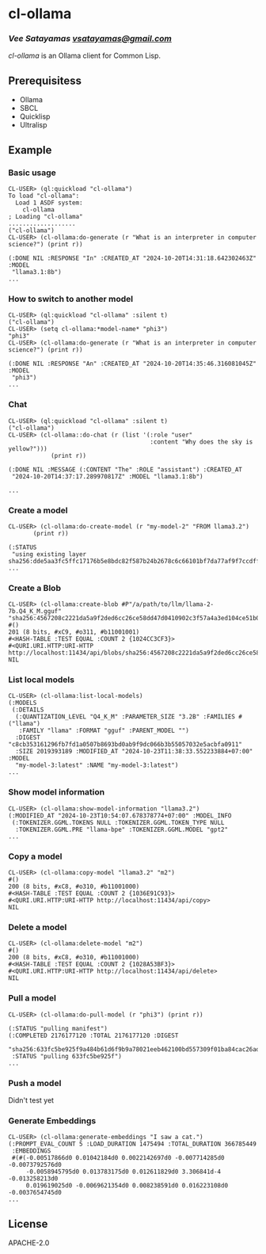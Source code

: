 # cl-ollama
### _Vee Satayamas <vsatayamas@gmail.com>_

_cl-ollama_ is an Ollama client for Common Lisp.

## Prerequisitess

* Ollama
* SBCL
* Quicklisp
* Ultralisp

## Example

### Basic usage

```Lisp
CL-USER> (ql:quickload "cl-ollama")
To load "cl-ollama":
  Load 1 ASDF system:
    cl-ollama
; Loading "cl-ollama"
...................
("cl-ollama")
CL-USER> (cl-ollama:do-generate (r "What is an interpreter in computer science?") (print r))

(:DONE NIL :RESPONSE "In" :CREATED_AT "2024-10-20T14:31:18.642302463Z" :MODEL
 "llama3.1:8b")
...
```

### How to switch to another model

```Lisp
CL-USER> (ql:quickload "cl-ollama" :silent t)
("cl-ollama")
CL-USER> (setq cl-ollama:*model-name* "phi3")
"phi3"
CL-USER> (cl-ollama:do-generate (r "What is an interpreter in computer science?") (print r))

(:DONE NIL :RESPONSE "An" :CREATED_AT "2024-10-20T14:35:46.316081045Z" :MODEL
 "phi3")
...
```

### Chat

```Lisp
CL-USER> (ql:quickload "cl-ollama" :silent t)
("cl-ollama")
CL-USER> (cl-ollama::do-chat (r (list '(:role "user"
                                        :content "Why does the sky is yellow?")))
            (print r))

(:DONE NIL :MESSAGE (:CONTENT "The" :ROLE "assistant") :CREATED_AT
 "2024-10-20T14:37:17.289970817Z" :MODEL "llama3.1:8b")

...
```

### Create a model

```Lisp
CL-USER> (cl-ollama:do-create-model (r "my-model-2" "FROM llama3.2")
       (print r))

(:STATUS
 "using existing layer sha256:dde5aa3fc5ffc17176b5e8bdc82f587b24b2678c6c66101bf7da77af9f7ccdff")
...
```

### Create a Blob

```Lisp
CL-USER> (cl-ollama:create-blob #P"/a/path/to/llm/llama-2-7b.Q4_K_M.gguf" "sha256:4567208c2221da5a9f2ded6cc26ce58dd47d0410902c3f57a4a3ed104ce51b0b")
#()
201 (8 bits, #xC9, #o311, #b11001001)
#<HASH-TABLE :TEST EQUAL :COUNT 2 {1024CC3CF3}>
#<QURI.URI.HTTP:URI-HTTP http://localhost:11434/api/blobs/sha256:4567208c2221da5a9f2ded6cc26ce58dd47d0410902c3f57a4a3ed104ce51b0b>
NIL
```

### List local models

```Lisp
CL-USER> (cl-ollama:list-local-models)
(:MODELS
 (:DETAILS
  (:QUANTIZATION_LEVEL "Q4_K_M" :PARAMETER_SIZE "3.2B" :FAMILIES #("llama")
   :FAMILY "llama" :FORMAT "gguf" :PARENT_MODEL "")
  :DIGEST "c8cb353161296fb7fd1a0507b8693bd0ab9f9dc066b3b55057032e5acbfa0911"
  :SIZE 2019393189 :MODIFIED_AT "2024-10-23T11:38:33.552233884+07:00" :MODEL
  "my-model-3:latest" :NAME "my-model-3:latest")
...
```

### Show model information

```Lisp
CL-USER> (cl-ollama:show-model-information "llama3.2")
(:MODIFIED_AT "2024-10-23T10:54:07.678378774+07:00" :MODEL_INFO
 (:TOKENIZER.GGML.TOKENS NULL :TOKENIZER.GGML.TOKEN_TYPE NULL
  :TOKENIZER.GGML.PRE "llama-bpe" :TOKENIZER.GGML.MODEL "gpt2"
...
```

### Copy a model

```Lisp
CL-USER> (cl-ollama:copy-model "llama3.2" "m2")
#()
200 (8 bits, #xC8, #o310, #b11001000)
#<HASH-TABLE :TEST EQUAL :COUNT 2 {1036E91C93}>
#<QURI.URI.HTTP:URI-HTTP http://localhost:11434/api/copy>
NIL
```

### Delete a model

```Lisp
CL-USER> (cl-ollama:delete-model "m2")
#()
200 (8 bits, #xC8, #o310, #b11001000)
#<HASH-TABLE :TEST EQUAL :COUNT 2 {1028A53BF3}>
#<QURI.URI.HTTP:URI-HTTP http://localhost:11434/api/delete>
NIL
```

### Pull a model

```Lisp
CL-USER> (cl-ollama:do-pull-model (r "phi3") (print r))

(:STATUS "pulling manifest") 
(:COMPLETED 2176177120 :TOTAL 2176177120 :DIGEST
 "sha256:633fc5be925f9a484b61d6f9b9a78021eeb462100bd557309f01ba84cac26adf"
 :STATUS "pulling 633fc5be925f") 
...
```

### Push a model

Didn't test yet

### Generate Embeddings

```Lisp
CL-USER> (cl-ollama:generate-embeddings "I saw a cat.")
(:PROMPT_EVAL_COUNT 5 :LOAD_DURATION 1475494 :TOTAL_DURATION 366785449
 :EMBEDDINGS
 #(#(-0.00517866d0 0.01042184d0 0.0022142697d0 -0.007714285d0 -0.0073792576d0
     -0.0058945795d0 0.013783175d0 0.012611829d0 3.306841d-4 -0.013258213d0
     0.019619025d0 -0.0069621354d0 0.008238591d0 0.016223108d0 -0.0037654745d0
...
```

## License

APACHE-2.0
